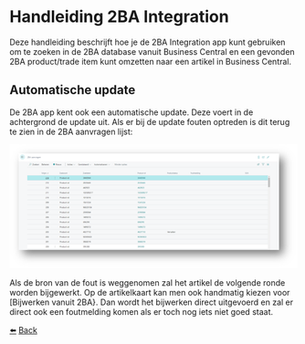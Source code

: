 # Handleiding 2BA Integration
Deze handleiding beschrijft hoe je de 2BA Integration app kunt gebruiken om te zoeken in de 2BA database vanuit Business Central en een gevonden 2BA product/trade item kunt omzetten naar een artikel in Business Central.

## Automatische update
De 2BA app kent ook een automatische update. Deze voert in de achtergrond de update uit. Als er bij de update fouten optreden is dit terug te zien in de 2BA aanvragen lijst:

![2BA aanvragen](../images/automatic-update/2ba-requests.png)
 
Als de bron van de fout is weggenomen zal het artikel de volgende ronde worden bijgewerkt. Op de artikelkaart kan men ook handmatig kiezen voor [Bijwerken vanuit 2BA}. Dan wordt het bijwerken direct uitgevoerd en zal er direct ook een foutmelding komen als er toch nog iets niet goed staat.

[:arrow_left:](../README.md) [Back](../README.md)